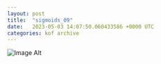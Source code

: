 ```yaml
---
layout:	post
title:	"sigmoids_09"
date:	2023-05-03 14:07:50.060433586 +0000 UTC
categories:	kof archive
---
```


![Image Alt](https://k0f.github.io/assets/sigmoids_09.png)
